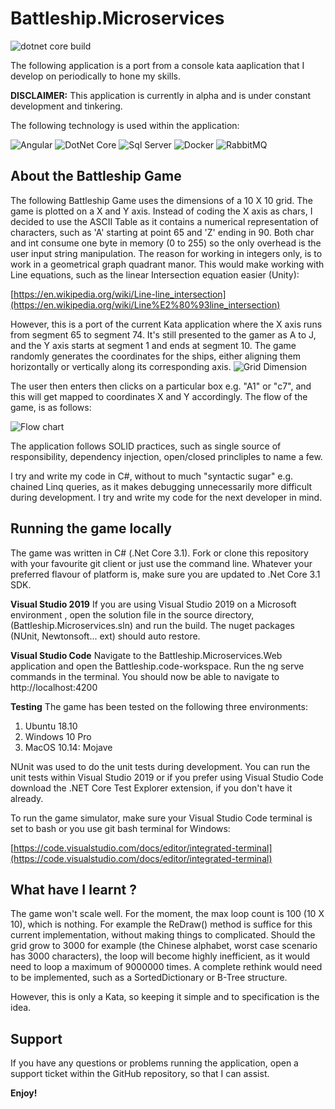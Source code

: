 
# Battleship.Microservices
![dotnet core build](https://github.com/visualsanity/Battleship.Microservices/workflows/dotnet%20core%20build/badge.svg)

The following application is a port from a console kata aaplication that I develop on periodically to hone my skills. 

**DISCLAIMER:** This application is currently in alpha and is under constant development and tinkering.

The following technology is used within the application:

![Angular](https://github.com/VisualSanity/Battleship.Microservices/blob/master/support/angular.png) 
![DotNet Core](https://github.com/VisualSanity/Battleship.Microservices/blob/master/support/dotnetcore.png) 
![Sql Server](https://github.com/VisualSanity/Battleship.Microservices/blob/master/support/sqlserver.png) 
![Docker](https://github.com/VisualSanity/Battleship.Microservices/blob/master/support/docker.png) 
![RabbitMQ](https://github.com/VisualSanity/Battleship.Microservices/blob/master/support/rabbitmq.png) 


## About the Battleship Game
The following Battleship Game uses the dimensions of a 10 X 10 grid.  The game is plotted on a X and Y axis. Instead of coding the X axis as chars, I decided to use the ASCII Table as it contains a numerical representation of characters, such as 'A' starting at point 65 and 'Z' ending in 90.  Both char and int consume one byte in memory (0 to 255) so the only overhead is the user input string manipulation. The reason for working in integers only, is to work in a geometrical graph quadrant manor. This would make working with Line equations, such as the linear Intersection equation easier (Unity):

[https://en.wikipedia.org/wiki/Line-line_intersection](https://en.wikipedia.org/wiki/Line%E2%80%93line_intersection)

However, this is a port of the current Kata application where the X axis runs from segment 65 to segment 74. It's still presented to the gamer as A to J, and the Y axis starts at segment 1 and ends at segment 10.  The game randomly generates the coordinates for the ships, either aligning them horizontally or vertically along its corresponding axis.
![Grid Dimension](https://github.com/VisualSanity/Battleship.Microservices/blob/master/support/Grid.jpg)

The user then enters then clicks on a particular box e.g. "A1" or "c7", and this will get mapped to coordinates X and Y accordingly. The flow of the game, is as follows: 

![Flow chart](https://github.com/VisualSanity/Battleship.Microservice/blob/master/support/Game_FlowChart.jpg)

The application follows SOLID practices, such as single source of responsibility, dependency injection, open/closed princliples to name a few. 

I try and write my code in C#, without to much "syntactic sugar" e.g. chained Linq queries, as it makes debugging unnecessarily more difficult during development. I try and write my code for the next developer in mind.   

## Running the game locally
 The game was written in C# (.Net Core 3.1). Fork or clone this repository with your favourite git client or just use the command line. Whatever your  preferred flavour of platform is, make sure you are updated to .Net Core 3.1 SDK.

**Visual Studio 2019**
If you are using Visual Studio 2019 on a Microsoft environment , open the solution file in the source directory, (Battleship.Microservices.sln) and run the build. The nuget packages (NUnit, Newtonsoft... ext) should auto restore.

**Visual Studio Code**
Navigate to the Battleship.Microservices.Web application and open the Battleship.code-workspace. Run the ng serve commands in the terminal. You should now be able to navigate to http://localhost:4200

**Testing**
The game has been tested on the following three environments:
 1. Ubuntu 18.10
 2. Windows 10 Pro
 3. MacOS 10.14: Mojave

NUnit was used to do the unit tests during development. You can run the unit tests within Visual Studio 2019 or if you prefer using Visual Studio Code download the .NET Core Test Explorer extension, if you don't have it already.

To run the game simulator, make sure your Visual Studio Code terminal is set to bash or you use git bash terminal for Windows:

[https://code.visualstudio.com/docs/editor/integrated-terminal](https://code.visualstudio.com/docs/editor/integrated-terminal)


## What have I learnt ?

The game won't scale well. For the moment, the max loop count is 100 (10 X 10), which is nothing. For example the ReDraw() method is suffice for this current implementation, without making things to complicated. Should the grid grow to 3000 for example (the Chinese alphabet, worst case scenario has 3000 characters), the loop will become highly inefficient, as it would need to loop a maximum of 9000000 times. A complete rethink would need to be implemented, such as a SortedDictionary or B-Tree structure.

However, this is only a Kata, so keeping it simple and to specification is the idea. 

## Support
If you have any questions or problems running the application, open a support ticket within the GitHub repository, so that I can assist.

**Enjoy!**
